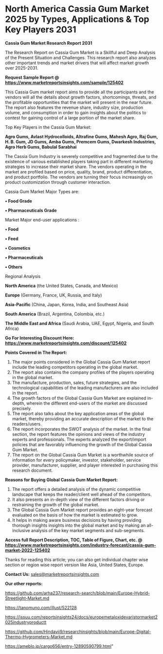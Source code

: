 # North America Cassia Gum Market 2025 by Types, Applications & Top Key Players 2031

<strong>Cassia Gum Market Research Report 2031</strong>

The Research Report on Cassia Gum Market is a Skillful and Deep Analysis of the Present Situation and Challenges. This research report also analyzes other important trends and market drivers that will affect market growth over 2025-2031.

<strong>Request Sample Report @ <a href=https://www.marketreportsinsights.com/sample/125402>https://www.marketreportsinsights.com/sample/125402</a></strong>

This Cassia Gum market report aims to provide all the participants and the vendors will all the details about growth factors, shortcomings, threats, and the profitable opportunities that the market will present in the near future. The report also features the revenue share, industry size, production volume, and consumption in order to gain insights about the politics to contest for gaining control of a large portion of the market share.

Top Key Players in the Cassia Gum Market:

<strong>Agro Gums, Avlast Hydrocolloids, Altrafine Gums, Mahesh Agro, Raj Gum, H. B. Gum, JD Gums, Amba Gums, Premcem Gums, Dwarkesh Industries, Agro Herb Gums, Babulal Sarabhai</strong>

The Cassia Gum Industry is severely competitive and fragmented due to the existence of various established players taking part in different marketing strategies to increase their market share. The vendors operating in the market are profiled based on price, quality, brand, product differentiation, and product portfolio. The vendors are turning their focus increasingly on product customization through customer interaction.

Cassia Gum Market Major Types are:

<strong>• Food Grade

• Pharmaceuticals Grade</strong>

Market Major end-user applications :

<strong>• Food

• Feed

• Cosmetics

• Pharmaceuticals

• Others</strong>

Regional Analysis

</u><strong><b>North America</b></strong> (the United States, Canada, and Mexico)

<strong><b>Europe </b></strong>(Germany, France, UK, Russia, and Italy)

<strong><b>Asia-Pacific</b></strong> (China, Japan, Korea, India, and Southeast Asia)

<strong><b>South America</b></strong> (Brazil, Argentina, Colombia, etc.)

<strong><b>The Middle East and Africa</b></strong> (Saudi Arabia, UAE, Egypt, Nigeria, and South Africa)

<strong>Go For Interesting Discount Here: <a href=https://www.marketreportsinsights.com/discount/125402>https://www.marketreportsinsights.com/discount/125402</a></strong>

<strong>Points Covered in The Report:</strong>
<ol>
  <li>The major points considered in the Global Cassia Gum Market report include the leading competitors operating in the global market.</li>
  <li>The report also contains the company profiles of the players operating in the global market.</li>
  <li>The manufacture, production, sales, future strategies, and the technological capabilities of the leading manufacturers are also included in the report.</li>
  <li>The growth factors of the Global Cassia Gum Market are explained in-depth, wherein the different end-users of the market are discussed precisely.</li>
  <li>The report also talks about the key application areas of the global market, thereby providing an accurate description of the market to the readers/users.</li>
  <li>The report incorporates the SWOT analysis of the market. In the final section, the report features the opinions and views of the industry experts and professionals. The experts analyzed the export/import policies that are favorably influencing the growth of the Global Cassia Gum Market.</li>
  <li>The report on the Global Cassia Gum Market is a worthwhile source of information for every policymaker, investor, stakeholder, service provider, manufacturer, supplier, and player interested in purchasing this research document.</li>
</ol>
<strong>Reasons for Buying Global Cassia Gum Market Report:</strong>

<ol>
  <li>The report offers a detailed analysis of the dynamic competitive landscape that keeps the reader/client well ahead of the competitors.</li>
  <li>It also presents an in-depth view of the different factors driving or restraining the growth of the global market.</li>
  <li>The Global Cassia Gum Market report provides an eight-year forecast evaluated on the basis of how the market is estimated to grow.</li>
  <li>It helps in making aware business decisions by having providing thorough insights insights into the global market and by making an all-inclusive analysis of the key market segments and sub-segments.</li>
</ol>
<strong>Access full Report Description, TOC, Table of Figure, Chart, etc. @ <a href=https://www.marketreportsinsights.com/industry-forecast/cassia-gum-market-2022-125402>https://www.marketreportsinsights.com/industry-forecast/cassia-gum-market-2022-125402</a></strong>


Thanks for reading this article; you can also get individual chapter wise section or region wise report version like Asia, United States, Europe.

<strong>Contact Us:</strong>
sales@marketreportsinsights.com

<strong>Our other reports:</strong>

<a href=https://github.com/arha237/research-search/blob/main/Europe-Hybrid-Streetlight-Market.md>https://github.com/arha237/research-search/blob/main/Europe-Hybrid-Streetlight-Market.md</a>

<a href=https://tanomuno.com/illust/522128>https://tanomuno.com/illust/522128</a>

<a href=https://issuu.com/reportsinsights24/docs/europemetaloxidevaristormarket2025industryproductt>https://issuu.com/reportsinsights24/docs/europemetaloxidevaristormarket2025industryproductt</a>

<a href=https://github.com/Hindavii9/researchinsights/blob/main/Europe-Digital-Thermo-Hygrometers-Market.md>https://github.com/Hindavii9/researchinsights/blob/main/Europe-Digital-Thermo-Hygrometers-Market.md</a>

<a href=https://ameblo.jp/cargo656/entry-12890590799.html>https://ameblo.jp/cargo656/entry-12890590799.html</a>"
